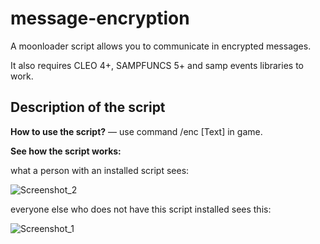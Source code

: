 # message-encryption
A moonloader script allows you to communicate in encrypted messages.

It also requires CLEO 4+, SAMPFUNCS 5+ and samp events libraries to work.

## Description of the script

**How to use the script?** — use command /enc [Text] in game.

**See how the script works:**

what a person with an installed script sees:

![Screenshot_2](https://user-images.githubusercontent.com/115162722/194348968-b28ea0b7-fd18-4e13-be92-30570044fe24.png)

everyone else who does not have this script installed sees this:

![Screenshot_1](https://user-images.githubusercontent.com/115162722/194349029-5cbfd04f-7e73-4f91-a07a-0b3c0767a03f.png)

